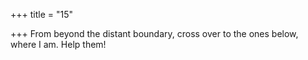+++
title = "15"

+++
From beyond the distant boundary, cross over to the ones below, where I am. Help them!